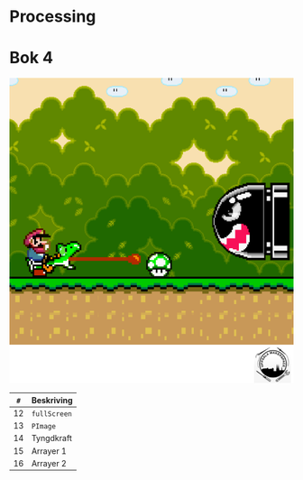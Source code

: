 # Processing
# Bok 4

![Bok 4](framsida_4.png)

`#`|Beskriving
---|------------
12 |`fullScreen`
13 |`PImage`
14 |Tyngdkraft
15 |Arrayer 1
16 |Arrayer 2

